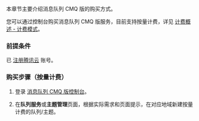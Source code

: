 本章节主要介绍消息队列 CMQ 版的购买方式。

您可以通过控制台购买消息队列 CMQ 版服务，目前支持按量计费，详见 [计费概述 - 计费模式]()。

### 前提条件

已 [注册腾讯云](https://cloud.tencent.com/document/product/378/17985) 账号。

### 购买步骤（按量计费）

1. 登录 [消息队列 CMQ 版控制台](https://console.cloud.tencent.com/tdmq)。

2. 在**队列服务**或**主题管理**页面，根据实际需求和页面提示，在对应地域新建按量计费的队列/主题。

   
